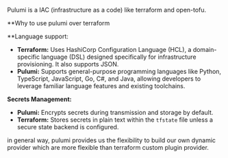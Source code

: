 
Pulumi is a IAC (infrastructure as a code) like terraform and open-tofu.

**Why to use pulumi over terraform

**Language support:
- **Terraform:** Uses HashiCorp Configuration Language (HCL), a domain-specific language (DSL) designed specifically for infrastructure provisioning. It also supports JSON.
- **Pulumi:** Supports general-purpose programming languages like Python, TypeScript, JavaScript, Go, C#, and Java, allowing developers to leverage familiar language features and existing toolchains.

**Secrets Management:**
- **Pulumi:** Encrypts secrets during transmission and storage by default.
- **Terraform:** Stores secrets in plain text within the `tfstate` file unless a secure state backend is configured. 

in general way, pulumi provides us the flexibility to build our own dynamic provider which are more flexible than terraform custom plugin provider. 


